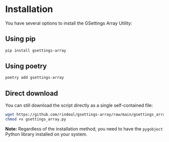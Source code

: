 # Installation

You have several options to install the GSettings Array Utility:

## Using pip

```bash
pip install gsettings-array
```

## Using poetry

```bash
poetry add gsettings-array
```

## Direct download

You can still download the script directly as a single self-contained file:

```bash
wget https://github.com/rindeal/gsettings-array/raw/main/gsettings_array.py
chmod +x gsettings_array.py
```

**Note:** Regardless of the installation method, you need to have the `pygobject` Python library installed on your system.
